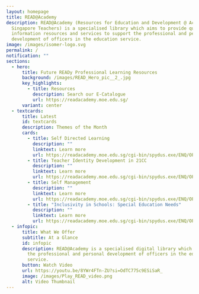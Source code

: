 ```yaml
---
layout: homepage
title: READ@Academy
description: READ@Academy (Resources for Education and Development @ Academy for
  Singapore Teachers) is a specialised library which aims to provide quality
  information resources and services to support the professional and personal
  development of officers in the education service.
image: /images/isomer-logo.svg
permalink: /
notification: ""
sections:
  - hero:
      title: Future READy Professional Learning Resources
      background: /images/READ_Hero_pic__2_.jpg
      key_highlights:
        - title: Resources
          description: Search our E-Catalogue
          url: https://readacademy.moe.edu.sg/
      variant: center
  - textcards:
      title: Latest
      id: textcards
      description: Themes of the Month
      cards:
        - title: Self Directed Learning
          description: ""
          linktext: Learn more
          url: https://readacademy.moe.edu.sg/cgi-bin/spydus.exe/ENQ/OPAC/BIBENQ?QRY=SVL(SELF-DIRECTEDLEARNINGNA)&NRECS=20&SETLVL=SET&SORTS=SQL_PUBDATEDESC&QRYTEXT=Self-%20Directed%20Learning
        - title: Teacher Identity Development in 21CC
          description: ""
          linktext: Learn more
          url: https://readacademy.moe.edu.sg/cgi-bin/spydus.exe/ENQ/OPAC/BIBENQ?QRY=SVL(TEACHERIDENTITYNA)&NRECS=20&SETLVL=SET&SORTS=SQL_PUBDATEDESC&QRYTEXT=Teacher%20Identity%20Development%20in%2021CC
        - title: Self Management
          description: ""
          linktext: Learn more
          url: https://readacademy.moe.edu.sg/cgi-bin/spydus.exe/ENQ/OPAC/BIBENQ?QRY=SVL(SELFMANAGEMENTNA)&NRECS=20&SETLVL=SET&SORTS=SQL_PUBDATEDESC&QRYTEXT=Self%20Management
        - title: "Inclusivity in Schools: Special Education Needs"
          description: ""
          linktext: Learn more
          url: https://readacademy.moe.edu.sg/cgi-bin/spydus.exe/ENQ/OPAC/BIBENQ?QRY=SVL(INCLUSIVITYINSCHOOLSNA)&NRECS=20&SETLVL=SET&SORTS=SQL_PUBDATEDESC&QRYTEXT=Inclusivity%20%20in%20Schools:%20Special%20Education%20Needs
  - infopic:
      title: What We Offer
      subtitle: At a Glance
      id: infopic
      description: READ@Academy is a specialised digital library which aims to support
        the professional and personal development of officers in the education
        service.
      button: Watch Video
      url: https://youtu.be/8YWr4FTn-ZU?si=OdTC775c9ESiSaR_
      image: /images/Play_READ_video.png
      alt: Video Thumbnail
---
```

